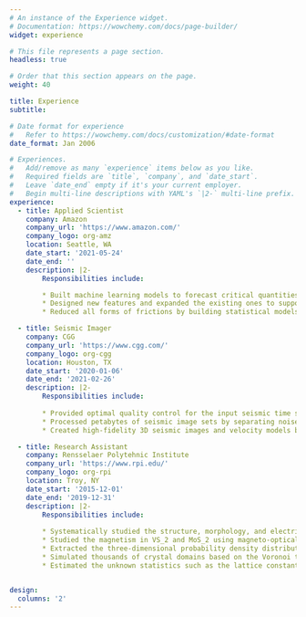 ```yaml
---
# An instance of the Experience widget.
# Documentation: https://wowchemy.com/docs/page-builder/
widget: experience

# This file represents a page section.
headless: true

# Order that this section appears on the page.
weight: 40

title: Experience
subtitle:

# Date format for experience
#   Refer to https://wowchemy.com/docs/customization/#date-format
date_format: Jan 2006

# Experiences.
#   Add/remove as many `experience` items below as you like.
#   Required fields are `title`, `company`, and `date_start`.
#   Leave `date_end` empty if it's your current employer.
#   Begin multi-line descriptions with YAML's `|2-` multi-line prefix.
experience:
  - title: Applied Scientist
    company: Amazon
    company_url: 'https://www.amazon.com/'
    company_logo: org-amz
    location: Seattle, WA
    date_start: '2021-05-24'
    date_end: ''
    description: |2-
        Responsibilities include:

        * Built machine learning models to forecast critical quantities such as shuttle transactions and warehouse transfer arrivals for sales and operations planning at Amazon, saving at least several million dollars per year.
        * Designed new features and expanded the existing ones to support both in-cabin and remote voice based car control capabilities across different regions of the world in the Alexa automotive domain. 
        * Reduced all forms of frictions by building statistical models to derive accurate interpretation of the customer utterances using the latest natural language processing and machine learning technologies.

  - title: Seismic Imager
    company: CGG
    company_url: 'https://www.cgg.com/'
    company_logo: org-cgg
    location: Houston, TX
    date_start: '2020-01-06'
    date_end: '2021-02-26'
    description: |2-
        Responsibilities include:
        
        * Provided optimal quality control for the input seismic time series data by querying and analyzing information from billions of seismic records with SQL and Hadoop/Spark big-data tools.
        * Processed petabytes of seismic image sets by separating noise from signal using sparse representation, correcting artifacts with convolution/correlation, and applying interpolation with compressed sensing techniques.
        * Created high-fidelity 3D seismic images and velocity models by solving the optimization problem to minimize the square loss between model and data through an iterative gradient descent method.

  - title: Research Assistant
    company: Rensselaer Polytehnic Institute
    company_url: 'https://www.rpi.edu/'
    company_logo: org-rpi
    location: Troy, NY 
    date_start: '2015-12-01'
    date_end: '2019-12-31'
    description: |2-
        Responsibilities include:
        
        * Systematically studied the structure, morphology, and electrical transport properties of high-quality SnS epitaxial thin films grown by physical vapor deposition (PVD).
        * Studied the magnetism in VS_2 and MoS_2 using magneto-optical Kerr effect (MOKE) and magnetic force microscopy (MFM).
        * Extracted the three-dimensional probability density distribution of the diffracted electron waves from the preprocessed RHEED datasets by learning the parameters of a Gaussian mixture model.
        * Simulated thousands of crystal domains based on the Voronoi tessellation using Monte Carlo methods, in order to be combined with the experimentally extracted features for model parameter estimation.
        * Estimated the unknown statistics such as the lattice constant, grain size, and preferred orientations from the RHEED images with a Bayesian regression approach.


design:
  columns: '2'
---
```

